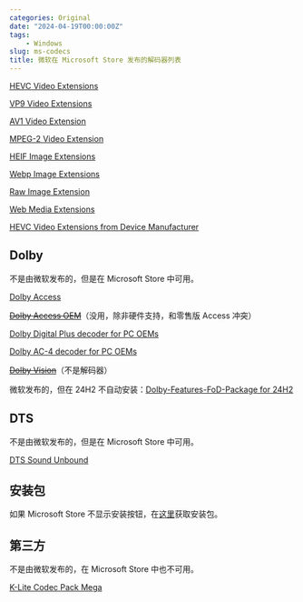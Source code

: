 ```yaml
---
categories: Original
date: "2024-04-19T00:00:00Z"
tags:
    - Windows
slug: ms-codecs
title: 微软在 Microsoft Store 发布的解码器列表
---
```


<!--https://www.codecguide.com/media_foundation_codecs.htm-->

[HEVC Video Extensions](https://apps.microsoft.com/detail/9nmzlz57r3t7?hl=en-us)

[VP9 Video Extensions](https://apps.microsoft.com/detail/9n4d0msmp0pt?hl=en-us)

[AV1 Video Extension](https://apps.microsoft.com/detail/9mvzqvxjbq9v?hl=en-us)

[MPEG-2 Video Extension](https://apps.microsoft.com/detail/9n95q1zzpmh4?hl=en-us)

[HEIF Image Extensions](https://apps.microsoft.com/detail/9pmmsr1cgpwg?hl=en-us)

[Webp Image Extensions](https://apps.microsoft.com/detail/9pg2dk419drg?hl=en-us)

[Raw Image Extension](https://apps.microsoft.com/detail/9nctdw2w1bh8?hl=en-us)

[Web Media Extensions](https://apps.microsoft.com/detail/9n5tdp8vcmhs?hl=en-us)

[HEVC Video Extensions from Device Manufacturer](https://apps.microsoft.com/detail/9n4wgh0z6vhq?hl=en-us)

## Dolby

不是由微软发布的，但是在 Microsoft Store 中可用。

[Dolby Access](https://apps.microsoft.com/store/detail/9n0866fs04w8?hl=en-us)

~~[Dolby Access OEM](https://apps.microsoft.com/detail/9nxrntflmptf?hl=en-US)~~（没用，除非硬件支持，和零售版 Access 冲突）

[Dolby Digital Plus decoder for PC OEMs](https://apps.microsoft.com/detail/9nvjqjbdkn97?hl=en-us)

[Dolby AC-4 decoder for PC OEMs](https://apps.microsoft.com/detail/9p7646qph1q0?hl=en-us)

~~[Dolby Vision](https://apps.microsoft.com/store/detail/9mvmz93n61t9?hl=en-us)~~（不是解码器）

微软发布的，但在 24H2 不自动安装：[Dolby-Features-FoD-Package for 24H2](https://uupdump.net/getfile.php?id=567055f8-90ea-40ea-8c62-3bad6cc395ec&file=Microsoft-Windows-Dolby-Features-FoD-Package-amd64.cab)

## DTS

不是由微软发布的，但是在 Microsoft Store 中可用。

[DTS Sound Unbound](https://apps.microsoft.com/detail/9pj0nkl8mcsj?hl=en-US)

## 安装包

如果 Microsoft Store 不显示安装按钮，在[这里](https://store.rg-adguard.net/)获取安装包。

## 第三方

不是由微软发布的，在 Microsoft Store 中也不可用。

[K-Lite Codec Pack Mega](https://www.codecguide.com/download_k-lite_codec_pack_mega.htm)
